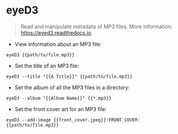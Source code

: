 # eyeD3

> Read and manipulate metadata of MP3 files.
> More information: <https://eyed3.readthedocs.io>.

- View information about an MP3 file:

`eyeD3 {{path/to/file.mp3}}`

- Set the title of an MP3 file:

`eyeD3 --title "{{A Title}}" {{path/to/file.mp3}}`

- Set the album of all the MP3 files in a directory:

`eyeD3 --album "{{Album Name}}" {{*.mp3}}`

- Set the front cover art for an MP3 file:

`eyeD3 --add-image {{front_cover.jpeg}}:FRONT_COVER: {{path/to/file.mp3}}`
